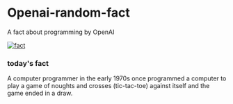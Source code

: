 
# Openai-random-fact
 A fact about programming by OpenAI

[![fact](https://github.com/MarioVidoni/openai-daily-fact/actions/workflows/main.yml/badge.svg)](https://github.com/MarioVidoni/openai-daily-fact/actions/workflows/main.yml)

### today's fact  
  
A computer programmer in the early 1970s once programmed a computer to play a game of noughts and crosses (tic-tac-toe) against itself and the game ended in a draw.